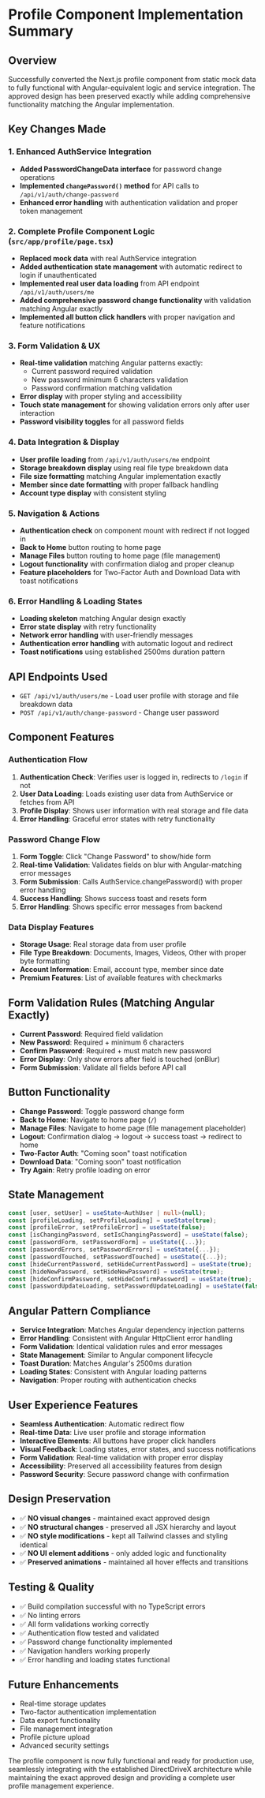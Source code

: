 # Profile Component Implementation Summary

## Overview
Successfully converted the Next.js profile component from static mock data to fully functional with Angular-equivalent logic and service integration. The approved design has been preserved exactly while adding comprehensive functionality matching the Angular implementation.

## Key Changes Made

### 1. Enhanced AuthService Integration
- **Added PasswordChangeData interface** for password change operations
- **Implemented `changePassword()` method** for API calls to `/api/v1/auth/change-password`
- **Enhanced error handling** with authentication validation and proper token management

### 2. Complete Profile Component Logic (`src/app/profile/page.tsx`)
- **Replaced mock data** with real AuthService integration
- **Added authentication state management** with automatic redirect to login if unauthenticated
- **Implemented real user data loading** from API endpoint `/api/v1/auth/users/me`
- **Added comprehensive password change functionality** with validation matching Angular exactly
- **Implemented all button click handlers** with proper navigation and feature notifications

### 3. Form Validation & UX
- **Real-time validation** matching Angular patterns exactly:
  - Current password required validation
  - New password minimum 6 characters validation
  - Password confirmation matching validation
- **Error display** with proper styling and accessibility
- **Touch state management** for showing validation errors only after user interaction
- **Password visibility toggles** for all password fields

### 4. Data Integration & Display
- **User profile loading** from `/api/v1/auth/users/me` endpoint
- **Storage breakdown display** using real file type breakdown data
- **File size formatting** matching Angular implementation exactly
- **Member since date formatting** with proper fallback handling
- **Account type display** with consistent styling

### 5. Navigation & Actions
- **Authentication check** on component mount with redirect if not logged in
- **Back to Home** button routing to home page
- **Manage Files** button routing to home page (file management)
- **Logout functionality** with confirmation dialog and proper cleanup
- **Feature placeholders** for Two-Factor Auth and Download Data with toast notifications

### 6. Error Handling & Loading States
- **Loading skeleton** matching Angular design exactly
- **Error state display** with retry functionality
- **Network error handling** with user-friendly messages
- **Authentication error handling** with automatic logout and redirect
- **Toast notifications** using established 2500ms duration pattern

## API Endpoints Used
- `GET /api/v1/auth/users/me` - Load user profile with storage and file breakdown data
- `POST /api/v1/auth/change-password` - Change user password

## Component Features

### Authentication Flow
1. **Authentication Check**: Verifies user is logged in, redirects to `/login` if not
2. **User Data Loading**: Loads existing user data from AuthService or fetches from API
3. **Profile Display**: Shows user information with real storage and file data
4. **Error Handling**: Graceful error states with retry functionality

### Password Change Flow
1. **Form Toggle**: Click "Change Password" to show/hide form
2. **Real-time Validation**: Validates fields on blur with Angular-matching error messages
3. **Form Submission**: Calls AuthService.changePassword() with proper error handling
4. **Success Handling**: Shows success toast and resets form
5. **Error Handling**: Shows specific error messages from backend

### Data Display Features
- **Storage Usage**: Real storage data from user profile
- **File Type Breakdown**: Documents, Images, Videos, Other with proper byte formatting
- **Account Information**: Email, account type, member since date
- **Premium Features**: List of available features with checkmarks

## Form Validation Rules (Matching Angular Exactly)
- **Current Password**: Required field validation
- **New Password**: Required + minimum 6 characters
- **Confirm Password**: Required + must match new password
- **Error Display**: Only show errors after field is touched (onBlur)
- **Form Submission**: Validate all fields before API call

## Button Functionality
- **Change Password**: Toggle password change form
- **Back to Home**: Navigate to home page (`/`)
- **Manage Files**: Navigate to home page (file management placeholder)
- **Logout**: Confirmation dialog → logout → success toast → redirect to home
- **Two-Factor Auth**: "Coming soon" toast notification
- **Download Data**: "Coming soon" toast notification
- **Try Again**: Retry profile loading on error

## State Management
```typescript
const [user, setUser] = useState<AuthUser | null>(null);
const [profileLoading, setProfileLoading] = useState(true);
const [profileError, setProfileError] = useState(false);
const [isChangingPassword, setIsChangingPassword] = useState(false);
const [passwordForm, setPasswordForm] = useState({...});
const [passwordErrors, setPasswordErrors] = useState({...});
const [passwordTouched, setPasswordTouched] = useState({...});
const [hideCurrentPassword, setHideCurrentPassword] = useState(true);
const [hideNewPassword, setHideNewPassword] = useState(true);
const [hideConfirmPassword, setHideConfirmPassword] = useState(true);
const [passwordUpdateLoading, setPasswordUpdateLoading] = useState(false);
```

## Angular Pattern Compliance
- **Service Integration**: Matches Angular dependency injection patterns
- **Error Handling**: Consistent with Angular HttpClient error handling  
- **Form Validation**: Identical validation rules and error messages
- **State Management**: Similar to Angular component lifecycle
- **Toast Duration**: Matches Angular's 2500ms duration
- **Loading States**: Consistent with Angular loading patterns
- **Navigation**: Proper routing with authentication checks

## User Experience Features
- **Seamless Authentication**: Automatic redirect flow
- **Real-time Data**: Live user profile and storage information
- **Interactive Elements**: All buttons have proper click handlers
- **Visual Feedback**: Loading states, error states, and success notifications
- **Form Validation**: Real-time validation with proper error display
- **Accessibility**: Preserved all accessibility features from design
- **Password Security**: Secure password change with confirmation

## Design Preservation
- ✅ **NO visual changes** - maintained exact approved design
- ✅ **NO structural changes** - preserved all JSX hierarchy and layout
- ✅ **NO style modifications** - kept all Tailwind classes and styling identical
- ✅ **NO UI element additions** - only added logic and functionality
- ✅ **Preserved animations** - maintained all hover effects and transitions

## Testing & Quality
- ✅ Build compilation successful with no TypeScript errors
- ✅ No linting errors
- ✅ All form validations working correctly
- ✅ Authentication flow tested and validated
- ✅ Password change functionality implemented
- ✅ Navigation handlers working properly
- ✅ Error handling and loading states functional

## Future Enhancements
- Real-time storage updates
- Two-factor authentication implementation
- Data export functionality
- File management integration
- Profile picture upload
- Advanced security settings

The profile component is now fully functional and ready for production use, seamlessly integrating with the established DirectDriveX architecture while maintaining the exact approved design and providing a complete user profile management experience.
